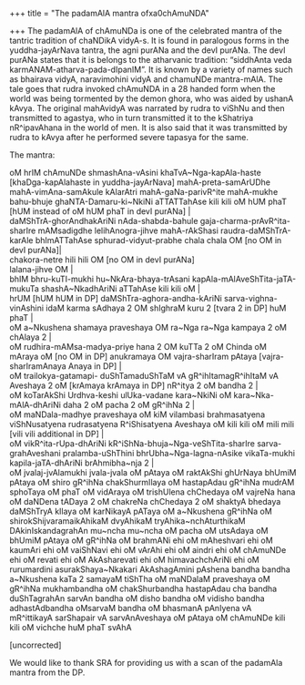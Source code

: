 +++
title = "The padamAlA mantra ofxa0chAmuNDA"

+++
The padamAlA of chAmuNDa is one of the celebrated mantra of the tantric
tradition of chaNDikA vidyA-s. It is found in paralogous forms in the
yuddha-jayArNava tantra, the agni purANa and the devI purANa. The devI
purANa states that it is belongs to the atharvanic tradition: “siddhAnta
veda karmANAM-atharva-pada-dIpanIM”. It is known by a variety of names
such as bhairava vidyA, naravimohini vidyA and chamuNDe mantra-mAlA. The
tale goes that rudra invoked chAmuNDA in a 28 handed form when the world
was being tormented by the demon ghora, who was aided by ushanA kAvya.
The original mahAvidyA was narrated by rudra to viShNu and then
transmitted to agastya, who in turn transmitted it to the kShatriya
nR^ipavAhana in the world of men. It is also said that it was
transmitted by rudra to kAvya after he performed severe tapasya for the
same.

The mantra:

oM hrIM chAmuNDe shmashAna-vAsini khaTvA\~Nga-kapAla-haste
\[khaDga-kapAlahaste in yuddha-jayArNava\] mahA-preta-samArUDhe
mahA-vimAna-samAkule kAlarAtri mahA-gaNa-parivR^ite mahA-mukhe
bahu-bhuje ghaNTA-Damaru-ki\~NkiNi aTTATTahAse kili kili oM hUM phaT
\[hUM instead of oM hUM phaT in devI purANa\] |  
daMShTrA-ghorAndhakAriNi nAda-shabda-bahule
gaja-charma-prAvR^ita-sharIre mAMsadigdhe lelihAnogra-jihve
mahA-rAkShasi raudra-daMShTrA-karAle bhImATTahAse sphurad-vidyut-prabhe
chala chala OM \[no OM in devI purANa\]|  
chakora-netre hili hili OM \[no OM in devI purANa\]  
lalana-jihve OM |  
bhIM bhru-kuTI-mukhi hu\~NkAra-bhaya-trAsani
kapAla-mAlAveShTita-jaTA-mukuTa shashA\~NkadhAriNi aTTahAse kili kili oM
|  
hrUM \[hUM hUM in DP\] daMShTra-aghora-andha-kAriNi
sarva-vighna-vinAshini idaM karma sAdhaya 2 OM shIghraM kuru 2 \[tvara 2
in DP\] huM phaT |  
oM a\~Nkushena shamaya praveshaya OM ra\~Nga ra\~Nga kampaya 2 oM
chAlaya 2 |  
oM rudhira-mAMsa-madya-priye hana 2 OM kuTTa 2 oM Chinda oM mAraya oM
\[no OM in DP\] anukramaya OM vajra-sharIram pAtaya
\[vajra-sharIramAnaya Anaya in DP\] |  
oM trailokya-gatamapi- duShTamaduShTaM vA gR^ihItamagR^ihItaM vA
Aveshaya 2 oM \[krAmaya krAmaya in DP\] nR^itya 2 oM bandha 2 |  
oM koTarAkShi Urdhva-keshi ulUka-vadane kara\~NkiNi oM
kara\~Nka-mAlA-dhAriNi daha 2 oM pacha 2 oM gR^ihNa 2 |  
oM maNDala-madhye praveshaya oM kiM vilambasi brahmasatyena
viShNusatyena rudrasatyena R^iShisatyena Aveshaya oM kili kili oM mili
mili \[vili vili additional in DP\] |  
oM vikR^ita-rUpa-dhAriNi kR^iShNa-bhuja\~Nga-veShTita-sharIre
sarva-grahAveshani pralamba-uShThini bhrUbha\~Nga-lagna-nAsike
vikaTa-mukhi kapila-jaTA-dhAriNi brAhmibha\~nja 2 |  
oM jvalaj-jvAlamukhi jvala-jvala oM pAtaya oM raktAkShi ghUrNaya bhUmiM
pAtaya oM shiro gR^ihNa chakShurmIlaya oM hastapAdau gR^ihNa mudrAM
sphoTaya oM phaT oM vidAraya oM trishUlena chChedaya oM vajreNa hana oM
daNDena tADaya 2 oM chakreNa chChedaya 2 oM shaktyA bhedaya daMShTryA
kIlaya oM karNikayA pATaya oM a\~Nkushena gR^ihNa oM
shirokShijvaramaikAhikaM dvyAhikaM tryAhika\~nchAturthikaM
DAkinIskandagrahAn mu\~ncha mu\~ncha oM pacha oM utsAdaya oM bhUmiM
pAtaya oM gR^ihNa oM brahmANi ehi oM mAheshvari ehi oM kaumAri ehi oM
vaiShNavi ehi oM vArAhi ehi oM aindri ehi oM chAmuNDe ehi oM revati ehi
oM AkAsharevati ehi oM himavachchAriNi ehi oM rurumardini
asurakShaya\~Nkakari AkAshagAmini pAshena bandha bandha a\~Nkushena kaTa
2 samayaM tiShTha oM maNDalaM praveshaya oM gR^ihNa mukhambandha oM
chakShurbandha hastapAdau cha bandha duShTagrahAn sarvAn bandha oM disho
bandha oM vidisho bandha adhastAdbandha oMsarvaM bandha oM bhasmanA
pAnIyena vA mR^ittikayA sarShapair vA sarvAnAveshaya oM pAtaya oM
chAmuNDe kili kili oM vichche huM phaT svAhA

\[uncorrected\]

We would like to thank SRA for providing us with a scan of the padamAla
mantra from the DP.
